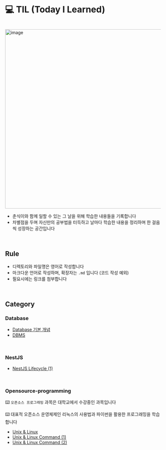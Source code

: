 # 💻 TIL (Today I Learned)
<br>

<img width="580" alt="image" src="https://github.com/SeoYunnn/TIL/assets/120713987/b8ca5003-e3be-4105-b4cc-829d4df7692a">

- 춘식이와 함께 일할 수 있는 그 날을 위해 학습한 내용들을 기록합니다
-  차별점을 두며 자신만의 공부법을 터득하고 날마다 학습한 내용을 정리하며 한 걸음씩 성장하는 공간입니다

<br>

## Rule
- 디렉토리와 파일명은 영어로 작성합니다
- 마크다운 언어로 작성하며, 확장자는 `.md` 입니다 (코드 작성 예외)
- 필요시에는 링크를 첨부합니다


<br>

## Category
### Database
- [Database 기본 개념](https://github.com/SeoYunnn/TIL/blob/main/Database/database-basics.md)
- [DBMS](https://github.com/SeoYunnn/TIL/blob/main/Database/DBMS.md)

<br>

### NestJS
- [NestJS Lifecycle (1)](https://github.com/SeoYunnn/TIL/blob/main/NestJS/nestjs-lifecycle.md)

<br>

### Opensource-programming
⌨️ `오픈소스 프로그래밍` 과목은 대학교에서 수강중인 과목입니다
<br>

⌨️ 대표적 오픈소스 운영체제인 리눅스의 사용법과 파이썬을 활용한 프로그래밍을 학습합니다

- [Unix & Linux](https://github.com/SeoYunnn/TIL/blob/main/Opensource-programming/Unix-Linux.md)
- [Unix & Linux Command (1)](https://github.com/SeoYunnn/TIL/blob/main/Opensource-programming/Unix-Linux-Command-1.md)
- [Unix & Linux Command (2)]()
